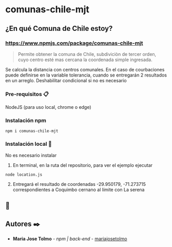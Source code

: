 # comunas-chile-mjt  
## ¿En qué Comuna de Chile estoy?
### https://www.npmjs.com/package/comunas-chile-mjt

> Permite obtener la comuna de Chile, subdiviciòn de tercer orden, cuyo centro esté mas cercana la coordenada simple ingresada.

 Se calcula la distancia con centros comunales. 
 En el caso de courbaciones puede definirse en la variable tolerancia, cuando se entregarán 2 resultados en un arreglo. Deshabilitar condicional si no es necesario

### Pre-requisitos 📋

NodeJS
(para uso local, chrome o edge)

### Instalación npm

```
npm i comunas-chile-mjt
```
### Instalación local 🔧

No es necesario instalar
1. En terminal, en la ruta del repositorio, para ver el ejemplo ejecutar
````
node location.js
````
2. Entregará el resultado de coordenadas -29.950179, -71.273715 correspondientes a Coquimbo cernano al límite con La serena


##  🔩



## Autores ✒️

- **Maria Jose Tolmo** - _npm | back-end_ - [mariajosetolmo](https://github.com/mjtBootcamp)
